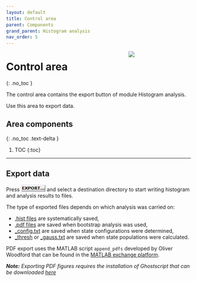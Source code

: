 ```yaml
---
layout: default
title: Control area
parent: Components
grand_parent: Histogram analysis
nav_order: 5
---
```


<img src="../../assets/images/logos/logo-histogram-analysis_400px.png" width="170" style="float:right; margin-left: 15px;"/>

# Control area
{: .no_toc }

The control area contains the export button of module Histogram analysis. 

Use this area to export data.


## Area components
{: .no_toc .text-delta }

1. TOC
{:toc}


---

## Export data

Press 
![Export...](../../assets/images/gui/HA-but-exportdotdotdot.png "EXPORT...") and select a destination directory to start writing histogram and analysis results to files.

The type of exported files depends on which analysis was carried on:

* [.hist files](../../output-files/hist-histograms.html) are systematically saved,
* [.pdf files](../../output-files/pdf-histogram-analysis-bootstrap-plots.html) are saved when bootstrap analysis was used,
* [_config.txt](../../output-files/txt-histogram-state-configurations.html) are saved when state configurations were determined,
* [_thresh](../../output-files/txt-histogram-state-populations.html) or 
[_gauss.txt](../../output-files/txt-histogram-state-populations.html) are saved when state populations were calculated.

PDF export uses the MATLAB script `append_pdfs` developed by Oliver Woodford that can be found in the 
[MATLAB exchange platform](https://www.mathworks.com/matlabcentral/fileexchange/31215-append_pdfs).

***Note:** Exporting PDF figures requires the installation of Ghostscript that can be downloaded 
[here](https://www.ghostscript.com/)*

